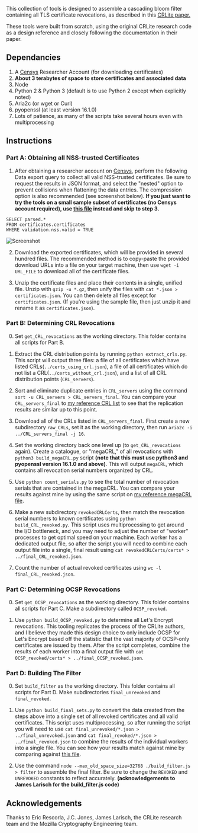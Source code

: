 This collection of tools is designed to assemble a cascading
bloom filter containing all TLS certificate revocations, as described
in this [CRLite paper.](http://www.ccs.neu.edu/home/cbw/static/pdf/larisch-oakland17.pdf)

These tools were built from scratch, using the original CRLite research code as a design reference and closely following the documentation in their paper. 

## Dependancies
1. A [Censys](https://censys.io) Researcher Account (for downloading certificates)
2. **About 3 terabytes of space to store certificates and associated data**
3. Node
4. Python 2 & Python 3 (default is to use Python 2 except when explicitly noted)
5. Aria2c (or wget or Curl)
6. pyopenssl (at least version 16.1.0)
7. Lots of patience, as many of the scripts take several hours even with multiprocessing

## Instructions
### Part A: Obtaining all NSS-trusted Certificates
1. After obtaining a researcher account on [Censys](https://censys.io),
perform the following Data export query to collect all valid NSS-trusted certificates.
Be sure to request the results in JSON format, and select the "nested" option to
prevent collisions when flattening the data entries. The compression option is also
recommended (see screenshot below). **If you just want to try the tools on a small sample
subset of certificates (no Censys account required), use [this file](https://drive.google.com/open?id=0B_ImpEaqYaA8djd2NkxLNFdEdE0) instead and
skip to step 3.**

```
SELECT parsed.*
FROM certificates.certificates
WHERE validation.nss.valid = TRUE
```

![Screenshot](Censys_data_export.png "Screenshot")

2. Download the exported certificates, which will be provided in several hundred
files. The recommended method is to copy-paste the provided download URLs into
a file on your target machine, then use `wget -i URL_FILE` to download all
of the certificate files.

3. Unzip the certificate files and place their contents in a single, unified file.
Unzip with `gzip -u *.gz`, then unify the files with `cat *.json > certificates.json`.
You can then delete all files except for `certificates.json`. (If you're using
the sample file, then just unzip it and rename it as `certificates.json`).

### Part B: Determining CRL Revocations
0. Set `get_CRL_revocations` as the working directory. This folder contains all scripts for Part B.

1. Extract the CRL distribution points by running `python extract_crls.py`. This
script will output three files: a file of all certificates which have listed CRLs(`../certs_using_crl.json`),
a file of all certificates which do not list a CRL(`../certs_without_crl.json`),
and a list of all CRL distribution points (`CRL_servers`).

2. Sort and eliminate duplicate entries in `CRL_servers` using the command
`sort -u CRL_servers > CRL_servers_final`. You can compare your `CRL_servers_final`
to [my reference CRL list](https://drive.google.com/file/d/0B_ImpEaqYaA8MGRMSTh1cVJVdmM/view?usp=sharing)
to see that the replication results are similar up to this point.

3. Download all of the CRLs listed in `CRL_servers_final`. First create a new subdirectory `raw_CRLs`, set it as the working directory, then run `aria2c -i ../CRL_servers_final -j 16`.


4. Set the working directory back one level up (to `get_CRL_revocations` again).
Create a catalogue, or "megaCRL," of all revocations with `python3 build_megaCRL.py`
script **(note that this must use python3 and pyopenssl version 16.1.0 and above)**.
This will output `megaCRL`, which contains all revocation serial numbers
organized by CRL.

5. Use `python count_serials.py` to see the total number of revocation serials that are
contained in the megaCRL. You can compare your results against mine by using the
same script on [my reference megaCRL file](https://drive.google.com/file/d/0B_ImpEaqYaA8Y0YxRzhsZ09UX0E/view?usp=sharing).

6. Make a new subdirectory `revokedCRLCerts`, then match the revocation serial numbers to known certificates using `python build_CRL_revoked.py`.
This script uses multiprocessing to get around the I/O bottleneck,
and you may need to adjust the number of "worker" processes to get optimal
speed on your machine. Each worker has a dedicated output file, so after the script you
will need to combine each output file into a single, final result using
`cat revokedCRLCerts/certs* > ../final_CRL_revoked.json`.

7. Count the number of actual revoked certificates using `wc -l final_CRL_revoked.json`.

### Part C: Determining OCSP Revocations
0. Set `get_OCSP_revocations` as the working directory. This folder contains all scripts for Part C. Make a subdirectory called `OCSP_revoked`.

1. Use `python build_OCSP_revoked.py` to determine all Let's Encrypt revocations.
This tooling replicates the process of the CRLite authors, and I believe they made this
design choice to only include OCSP for Let's Encrypt based off the statistic that the
vast majority of OCSP-only certificates are issued by them. After the script completes,
combine the results of each worker into a final output file with
`cat OCSP_revoked/certs* > ../final_OCSP_revoked.json`.

### Part D: Building The Filter
0. Set `build_filter` as the working directory. This folder contains all scripts for Part D.
Make subdirectories `final_unrevoked` and `final_revoked`.

1. Use `python build_final_sets.py` to convert the data created from the steps above into a single
set of all revoked certificates and all valid certificates. This script uses multiprocessing,
so after running the script you will need to use `cat final_unrevoked/*.json > ../final_unrevoked.json`
and `cat final_revoked/*.json > ../final_revoked.json` to combine the results of the individual
workers into a single file. You can see how your results match against mine by comparing
against [this file](https://drive.google.com/file/d/0B_ImpEaqYaA8eHVlTnJ4cW9lclk/view?usp=sharing).

2. Use the command `node --max_old_space_size=32768 ./build_filter.js  > filter` to assemble
the final filter. Be sure to change the `REVOKED` and `UNREVOKED` constants to reflect
accurately. **(acknowledgements to James Larisch for the build_filter.js code)**

## Acknowledgements 
Thanks to Eric Rescorla, J.C. Jones, James Larisch, the CRLite research team and the Mozilla Cryptography Engineering team.
